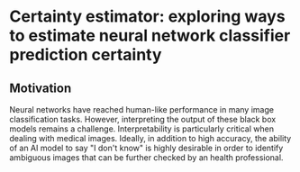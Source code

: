 # Certainty estimator: exploring ways to estimate neural network classifier prediction certainty

## Motivation
Neural networks have reached human-like performance in many image classification tasks. However, interpreting the output of these black box models remains a challenge. Interpretability is particularly critical when dealing with medical images. Ideally, in addition to high accuracy, the ability of an AI model to say "I don't know" is highly desirable in order to identify ambiguous images that can be further checked by an health professional.
